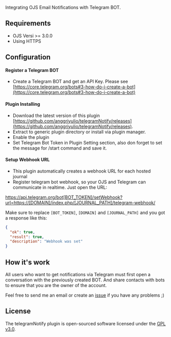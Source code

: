 
Integrating OJS Email Notifications with Telegram BOT.

## Requirements
- OJS Versi >= 3.0.0
- Using HTTPS

## Configuration
#### Register a Telegram BOT
- Create a Telegram BOT and get an API Key. Please see [https://core.telegram.org/bots#3-how-do-i-create-a-bot](https://core.telegram.org/bots#3-how-do-i-create-a-bot)

#### Plugin Installing
- Download the latest version of this plugin [https://github.com/anggriyulio/telegramNotify/releases](https://github.com/anggriyulio/telegramNotify/releases). 
- Extract to generic plugin directory or install via plugin manager.
- Enable the plugin
- Set Telegram Bot Token in Plugin Setting section, also don forget to set the message for /start command and save it. 


#### Setup Webhook URL
- This plugin automatically creates a webhook URL for each hosted journal
- Register telegram bot webhook, so your OJS and Telegram can communicate in realtime. Just open the URL:

https://api.telegram.org/bot[BOT_TOKEN]/setWebhook?url=https://[DOMAIN]/index.php/[JOURNAL_PATH]/telegram-webhook/

Make sure to replace `[BOT_TOKEN]`, `[DOMAIN]` and `[JOURNAL_PATH]` and you got a response like this:
```json
{
  "ok": true,
  "result": true,
  "description": "Webhook was set"
}
```

## How it's work
All users who want to get notifications via Telegram must first open a conversation with the previously created BOT. And share contacts with bots to ensure that you are the owner of the account.

Feel free to send me an email or create an [issue](https://github.com/anggriyulio/telegramNotify/issues) if you have any problems ;)


## License
The telegramNotify plugin is open-sourced software licensed under the [GPL v3.0](http://www.gnu.org/licenses/gpl-3.0.html).

